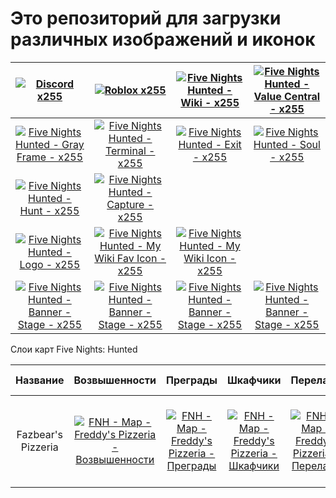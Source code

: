 # Это репозиторий для загрузки различных изображений и иконок

| [![Discord x255](https://cdn.jsdelivr.net/gh/shapki/img-assets@main/Ic_Discord_x255.png "Discord x255")](https://cdn.jsdelivr.net/gh/shapki/img-assets@main/Ic_Discord_x255.png "Discord x255")  | [![Roblox x255](https://cdn.jsdelivr.net/gh/shapki/img-assets@main/Ic_Roblox_x255.png "Roblox x255")](https://cdn.jsdelivr.net/gh/shapki/img-assets@main/Ic_Roblox_x255.png "Roblox x255") | [![Five Nights Hunted - Wiki - x255](https://cdn.jsdelivr.net/gh/shapki/img-assets@main/Ic_FiveNightsHunted_Wiki_x255.png "Five Nights Hunted - Wiki - x255")](https://cdn.jsdelivr.net/gh/shapki/img-assets@main/Ic_FiveNightsHunted_Wiki_x255.png "Five Nights Hunted - Wiki - x255")  | [![Five Nights Hunted - Value Central - x255](https://cdn.jsdelivr.net/gh/shapki/img-assets@main/Ic_FiveNightsHunted_ValueCentral_x255.png "Five Nights Hunted - Value Central - x255")](https://cdn.jsdelivr.net/gh/shapki/img-assets@main/Ic_FiveNightsHunted_ValueCentral_x255.png "Five Nights Hunted - Value Central - x255") |
| :------------: | :------------: | :------------: | :------------: |
| [![Five Nights Hunted - Gray Frame - x255](https://cdn.jsdelivr.net/gh/shapki/img-assets@main/Ic_FiveNightsHunted_Game_Gray-Frame_x255.png "Five Nights Hunted - Gray Frame - x255")](https://cdn.jsdelivr.net/gh/shapki/img-assets@main/Ic_FiveNightsHunted_Game_Gray-Frame_x255.png "Five Nights Hunted - Gray Frame - x255") | [![Five Nights Hunted - Terminal - x255](https://cdn.jsdelivr.net/gh/shapki/img-assets@main/Ic_FiveNightsHunted_Game_Terminal_x255.png "Five Nights Hunted - Terminal - x255")](https://cdn.jsdelivr.net/gh/shapki/img-assets@main/Ic_FiveNightsHunted_Game_Terminal_x255.png "Five Nights Hunted - Terminal - x255") | [![Five Nights Hunted - Exit - x255](https://cdn.jsdelivr.net/gh/shapki/img-assets@main/Ic_FiveNightsHunted_Game_Exit_x255.png "Five Nights Hunted - Exit - x255")](https://cdn.jsdelivr.net/gh/shapki/img-assets@main/Ic_FiveNightsHunted_Game_Exit_x255.png "Five Nights Hunted - Exit - x255") | [![Five Nights Hunted - Soul - x255](https://cdn.jsdelivr.net/gh/shapki/img-assets@main/Ic_FiveNightsHunted_Game_Soul_x255.png "Five Nights Hunted - Soul - x255")](https://cdn.jsdelivr.net/gh/shapki/img-assets@main/Ic_FiveNightsHunted_Game_Soul_x255.png "Five Nights Hunted - Soul - x255") |
| [![Five Nights Hunted - Hunt - x255](https://cdn.jsdelivr.net/gh/shapki/img-assets@main/Ic_FiveNightsHunted_Game_Hunt_x255.png "Five Nights Hunted - Hunt - x255")](https://cdn.jsdelivr.net/gh/shapki/img-assets@main/Ic_FiveNightsHunted_Game_Hunt_x255.png "Five Nights Hunted - Hunt - x255") | [![Five Nights Hunted - Capture - x255](https://cdn.jsdelivr.net/gh/shapki/img-assets@main/Ic_FiveNightsHunted_Game_Capture_x255.png "Five Nights Hunted - Capture - x255")](https://cdn.jsdelivr.net/gh/shapki/img-assets@main/Ic_FiveNightsHunted_Game_Capture_x255.png "Five Nights Hunted - Capture - x255") | | |
| [![Five Nights Hunted - Logo - x255](https://cdn.jsdelivr.net/gh/shapki/img-assets@main/Ic_FiveNightsHunted_Logo_x255.png "Five Nights Hunted - Logo - x255")](https://cdn.jsdelivr.net/gh/shapki/img-assets@main/Ic_FiveNightsHunted_Logo_x255.png "Five Nights Hunted - Logo - x255") | [![Five Nights Hunted - My Wiki Fav Icon - x255](https://cdn.jsdelivr.net/gh/shapki/img-assets@main/Ic_FiveNightsHunted_MyWikiFav_x255.png "Five Nights Hunted - My Wiki Fav Icon - x255")](https://cdn.jsdelivr.net/gh/shapki/img-assets@main/Ic_FiveNightsHunted_MyWikiFav_x255.png "Five Nights Hunted - My Wiki Fav Icon - x255") | [![Five Nights Hunted - My Wiki Icon - x255](https://cdn.jsdelivr.net/gh/shapki/img-assets@main/Ic_FiveNightsHunted_MyWikiLogo_x255.png "Five Nights Hunted - My Wiki Icon - x255")](https://cdn.jsdelivr.net/gh/shapki/img-assets@main/main/Ic_FiveNightsHunted_MyWikiLogo_x255.png "Five Nights Hunted - My Wiki Icon - x255") |   |
| [![Five Nights Hunted - Banner - Stage - x255](https://cdn.jsdelivr.net/gh/shapki/img-assets@main/Img_FiveNightsHunted_StageBanner_1439x509.png "Five Nights Hunted - Banner - Stage - x255")](https://cdn.jsdelivr.net/gh/shapki/img-assets@main/Img_FiveNightsHunted_StageBanner_1439x509.png "Five Nights Hunted - Banner - Stage - x255") | [![Five Nights Hunted - Banner - Stage - x255](https://cdn.jsdelivr.net/gh/shapki/img-assets@main/Img_FiveNightsHunted_StageBanner_1439x509.png "Five Nights Hunted - Banner - Stage - x255")](https://cdn.jsdelivr.net/gh/shapki/img-assets@main/Img_FiveNightsHunted_StageBanner_1439x509.png "Five Nights Hunted - Banner - Stage - x255") | [![Five Nights Hunted - Banner - Stage - x255](https://cdn.jsdelivr.net/gh/shapki/img-assets@main/Img_FiveNightsHunted_StageBanner_1439x509.png "Five Nights Hunted - Banner - Stage - x255")](https://cdn.jsdelivr.net/gh/shapki/img-assets@main/Img_FiveNightsHunted_StageBanner_1439x509.png "Five Nights Hunted - Banner - Stage - x255") | [![Five Nights Hunted - Banner - Stage - x255](https://cdn.jsdelivr.net/gh/shapki/img-assets@main/Img_FiveNightsHunted_StageBanner_1439x509.png "Five Nights Hunted - Banner - Stage - x255")](https://cdn.jsdelivr.net/gh/shapki/img-assets@main/Img_FiveNightsHunted_StageBanner_1439x509.png "Five Nights Hunted - Banner - Stage - x255") |


Слои карт Five Nights: Hunted

| Название | Возвышенности | Преграды | Шкафчики | Перелазы | План | Выходы | Двери | Вент / окна | Бассейны Обычный | Бассейны Хаос | Терминалы | Машина | Спавны аниматроников | Названия локаций |
| :------------: |  :------------: | :------------: | :------------: | :------------: |  :------------: | :------------: | :------------: | :------------: | :------------: | :------------: | :------------: | :------------: | :------------: | :------------: |
| Fazbear's Pizzeria | [![FNH - Map - Freddy's Pizzeria - Возвышенности](https://cdn.jsdelivr.net/gh/shapki/img-assets@main/Map_FNH_FreddysPizzeria_01_HighGrounds.png "FNH - Map - Freddy's Pizzeria - Возвышенности")](https://cdn.jsdelivr.net/gh/shapki/img-assets@main/Map_FNH_FreddysPizzeria_01_HighGrounds.png "FNH - Map - Freddy's Pizzeria - Возвышенности") | [![FNH - Map - Freddy's Pizzeria - Преграды](https://cdn.jsdelivr.net/gh/shapki/img-assets@main/Map_FNH_FreddysPizzeria_02_Obstacles.png "FNH - Map - Freddy's Pizzeria - Преграды")](https://cdn.jsdelivr.net/gh/shapki/img-assets@main/Map_FNH_FreddysPizzeria_02_Obstacles.png "FNH - Map - Freddy's Pizzeria - Преграды") | [![FNH - Map - Freddy's Pizzeria - Шкафчики](https://cdn.jsdelivr.net/gh/shapki/img-assets@main/Map_FNH_FreddysPizzeria_03_Lockers.png "FNH - Map - Freddy's Pizzeria - Шкафчики")](https://cdn.jsdelivr.net/gh/shapki/img-assets@main/Map_FNH_FreddysPizzeria_03_Lockers.png "FNH - Map - Freddy's Pizzeria - Шкафчики") | [![FNH - Map - Freddy's Pizzeria - Перелазы](https://cdn.jsdelivr.net/gh/shapki/img-assets@main/Map_FNH_FreddysPizzeria_04_Stilts.png "FNH - Map - Freddy's Pizzeria - Перелазы")](https://cdn.jsdelivr.net/gh/shapki/img-assets@main/Map_FNH_FreddysPizzeria_04_Stilts.png "FNH - Map - Freddy's Pizzeria - Перелазы") | [![FNH - Map - Freddy's Pizzeria - План](https://cdn.jsdelivr.net/gh/shapki/img-assets@main/Map_FNH_FreddysPizzeria_05_Plan.png "FNH - Map - Freddy's Pizzeria - План")](https://cdn.jsdelivr.net/gh/shapki/img-assets@main/Map_FNH_FreddysPizzeria_05_Plan.png "FNH - Map - Freddy's Pizzeria - План") | [![FNH - Map - Freddy's Pizzeria - Выходы](https://cdn.jsdelivr.net/gh/shapki/img-assets@main/Map_FNH_FreddysPizzeria_06_Exits.png "FNH - Map - Freddy's Pizzeria - Выходы")](https://cdn.jsdelivr.net/gh/shapki/img-assets@main/Map_FNH_FreddysPizzeria_06_Exits.png "FNH - Map - Freddy's Pizzeria - Выходы") | [![FNH - Map - Freddy's Pizzeria - Двери](https://cdn.jsdelivr.net/gh/shapki/img-assets@main/Map_FNH_FreddysPizzeria_07_Doors.png "FNH - Map - Freddy's Pizzeria - Двери")](https://cdn.jsdelivr.net/gh/shapki/img-assets@main/Map_FNH_FreddysPizzeria_07_Doors.png "FNH - Map - Freddy's Pizzeria - Двери") | [![FNH - Map - Freddy's Pizzeria - Вент / окна](https://cdn.jsdelivr.net/gh/shapki/img-assets@main/Map_FNH_FreddysPizzeria_08_VentsWindows.png "FNH - Map - Freddy's Pizzeria - Вент / окна")](https://cdn.jsdelivr.net/gh/shapki/img-assets@main/Map_FNH_FreddysPizzeria_08_VentsWindows.png "FNH - Map - Freddy's Pizzeria - Вент / окна") | [![FNH - Map - Freddy's Pizzeria - Бассейны - Обычный](https://cdn.jsdelivr.net/gh/shapki/img-assets@main/Map_FNH_FreddysPizzeria_09-1_BallPits-Standart.png "FNH - Map - Freddy's Pizzeria - Бассейны")](https://cdn.jsdelivr.net/gh/shapki/img-assets@main/Map_FNH_FreddysPizzeria_09-1_BallPits-Standart.png "FNH - Map - Freddy's Pizzeria - Бассейны") | [![FNH - Map - Freddy's Pizzeria - Бассейны - Хаос](https://cdn.jsdelivr.net/gh/shapki/img-assets@main/Map_FNH_FreddysPizzeria_09-2_BallPits-Chaos.png "FNH - Map - Freddy's Pizzeria - Бассейны")](https://cdn.jsdelivr.net/gh/shapki/img-assets@main/Map_FNH_FreddysPizzeria_09-2_BallPits-Chaos.png "FNH - Map - Freddy's Pizzeria - Бассейны") | [![FNH - Map - Freddy's Pizzeria - Терминалы](https://cdn.jsdelivr.net/gh/shapki/img-assets@main/Map_FNH_FreddysPizzeria_10_Terminals.png "FNH - Map - Freddy's Pizzeria - Терминалы")](https://cdn.jsdelivr.net/gh/shapki/img-assets@main/Map_FNH_FreddysPizzeria_10_Terminals.png "FNH - Map - Freddy's Pizzeria - Терминалы") | [![FNH - Map - Freddy's Pizzeria - Машина](https://cdn.jsdelivr.net/gh/shapki/img-assets@main/Map_FNH_FreddysPizzeria_11_Machine.png "FNH - Map - Freddy's Pizzeria - Машина")](https://cdn.jsdelivr.net/gh/shapki/img-assets@main/Map_FNH_FreddysPizzeria_11_Machine.png "FNH - Map - Freddy's Pizzeria - Машина") | [![FNH - Map - Freddy's Pizzeria - Спавны Аниматроников](https://cdn.jsdelivr.net/gh/shapki/img-assets@main/Map_FNH_FreddysPizzeria_12_AnimSpawn.png "FNH - Map - Freddy's Pizzeria - Спавны Аниматроников")](https://cdn.jsdelivr.net/gh/shapki/img-assets@main/Map_FNH_FreddysPizzeria_12_AnimSpawn.png "FNH - Map - Freddy's Pizzeria - Спавны Аниматроников") | [![FNH - Map - Freddy's Pizzeria - Названия локаций](https://cdn.jsdelivr.net/gh/shapki/img-assets@main/Map_FNH_FreddysPizzeria_13_LocNames.png "FNH - Map - Freddy's Pizzeria - Названия локаций")](https://cdn.jsdelivr.net/gh/shapki/img-assets@main/Map_FNH_FreddysPizzeria_13_LocNames.png "FNH - Map - Freddy's Pizzeria - Названия локаций") |
